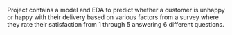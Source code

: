 Project contains a model and EDA to predict whether a customer is unhappy or happy with their delivery based on various factors from a survey where they rate their satisfaction from 1 through 5 answering 6 different questions.
